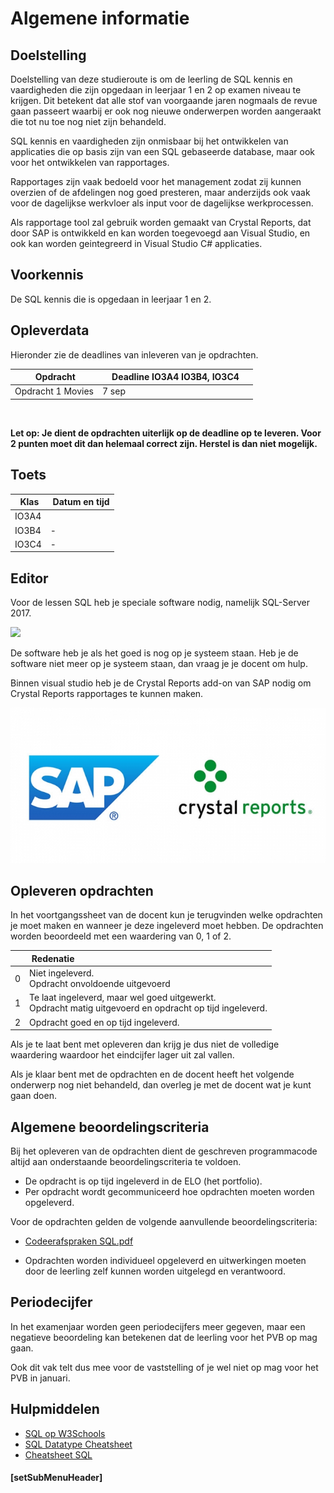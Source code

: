 # Algemene informatie

## Doelstelling

Doelstelling van deze studieroute is om de leerling de SQL kennis en vaardigheden die zijn opgedaan in leerjaar 1 en 2 op examen niveau te krijgen.
Dit betekent dat alle stof van voorgaande jaren nogmaals de revue gaan passeert waarbij er ook nog nieuwe onderwerpen worden aangeraakt die tot nu toe nog niet zijn behandeld.

SQL kennis en vaardigheden zijn onmisbaar bij het ontwikkelen van applicaties die op basis zijn van een SQL gebaseerde database, maar ook voor het ontwikkelen van rapportages.

Rapportages zijn vaak bedoeld voor het management zodat zij kunnen overzien of de afdelingen nog goed presteren, maar anderzijds ook vaak voor de dagelijkse werkvloer als input voor de dagelijkse werkprocessen.

Als rapportage tool zal gebruik worden gemaakt van Crystal Reports, dat door SAP is ontwikkeld en kan worden toegevoegd aan Visual Studio, en ook kan worden geintegreerd in  Visual Studio C# applicaties.

## Voorkennis

De SQL kennis die is opgedaan in leerjaar 1 en 2.

## Opleverdata
Hieronder zie de deadlines van inleveren van je opdrachten. 

| &nbsp;Opdracht | &nbsp; &nbsp; Deadline IO3A4 IO3B4, IO3C4 &nbsp; &nbsp; |
|--------------------  |--------------- |
| Opdracht 1 Movies | 7 sep |

<br> 

**Let op: Je dient de opdrachten uiterlijk op de deadline op te leveren. Voor 2 punten moet dit dan helemaal correct zijn. Herstel is dan niet mogelijk.** 

## Toets

| &nbsp;Klas              |  &nbsp;Datum en tijd |
|--------------------  |--------------- |
| IO3A4 |    |
| IO3B4 |  -  |
| IO3C4 |  -  |


## Editor
Voor de lessen SQL heb je speciale software nodig, namelijk SQL-Server 2017.

<img src="https://msdnshared.blob.core.windows.net/media/2017/08/SQL-2017.png">

De software heb je als het goed is nog op je systeem staan. Heb je de software niet meer op je systeem staan, dan vraag je je docent om hulp.

Binnen visual studio heb je de Crystal Reports add-on van SAP nodig om Crystal Reports rapportages te kunnen maken.

![Crystal Reports](https://github.com/ictacademiekw1c/opdrachten-repository/blob/master/sql/images/sapcrystalreports.png?raw=true)

## Opleveren opdrachten
In het voortgangssheet van de docent kun je terugvinden welke opdrachten je moet maken en wanneer je deze ingeleverd moet hebben. De opdrachten worden beoordeeld met een waardering van 0, 1 of 2.

<table><thead>
<tr>
<th></th>
<th align="left"> &nbsp;Redenatie</th>
</tr>
</thead><tbody>
<tr>
<td>0</td>
<td align="left">Niet ingeleverd.    <br>Opdracht onvoldoende uitgevoerd</td>
</tr>
<tr>
<td>1</td>
<td align="left">Te laat ingeleverd, maar wel goed uitgewerkt.<br>Opdracht matig uitgevoerd en opdracht op tijd ingeleverd.</td>
</tr>
<tr>
<td>2</td>
<td align="left">Opdracht goed en op tijd ingeleverd.</td>
</tr>
</tbody></table>


Als je te laat bent met opleveren dan krijg je dus niet de volledige waardering waardoor het eindcijfer lager uit zal vallen.

Als je klaar bent met de opdrachten en de docent heeft het volgende onderwerp nog niet behandeld, dan overleg je met de docent wat je kunt gaan doen.

## Algemene beoordelingscriteria

Bij het opleveren van de opdrachten dient de geschreven programmacode altijd aan onderstaande beoordelingscriteria te voldoen.
*	De opdracht is op tijd ingeleverd in de ELO (het portfolio).
*	Per opdracht wordt gecommuniceerd hoe opdrachten moeten worden opgeleverd.

Voor de opdrachten gelden de volgende aanvullende beoordelingscriteria:

*   <a href="https://elo.kw1c.nl/CMS/Studie/811%20ICT-Academie/811%20VakkenInhoud/%5BB.26%20SQL%5D%20SQL%20%20Databases/25187%20%C2%A0%20Applicatie-%20en%20mediaontwikkelaar/Periode%2007/Productie/04.%20Aanvullend/Codeerafspraken%20SQL.pdf" target="_blank">Codeerafspraken SQL.pdf</a>

*   Opdrachten worden individueel opgeleverd en uitwerkingen moeten door de leerling zelf kunnen worden uitgelegd en verantwoord.

## Periodecijfer

In het examenjaar worden geen periodecijfers meer gegeven, maar een negatieve beoordeling kan betekenen dat de leerling voor het PVB op mag gaan.

Ook dit vak telt dus mee voor de vaststelling of je wel niet op mag voor het PVB in januari.

## Hulpmiddelen
* <a href="https://www.w3schools.com/sql/" target="_blank">SQL op W3Schools</a>
* <a href="https://elo.kw1c.nl/CMS/Studie/811%20ICT-Academie/811%20VakkenInhoud/%5BB.26%20SQL%5D%20SQL%20%20Databases/25187%20%C2%A0%20Applicatie-%20en%20mediaontwikkelaar/Periode%2007/Productie/04.%20Aanvullend/Cheatsheet_SQL_Csharp.pdf" target="_blank">SQL Datatype Cheatsheet</a>
* <a href="http://www.sql-tutorial.net/SQL-Cheat-Sheet.pdf" >Cheatsheet SQL</a>

#### [setSubMenuHeader]